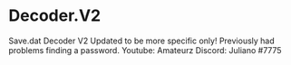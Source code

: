 # Decoder.V2
Save.dat Decoder V2
Updated to be more specific only! Previously had problems finding a password.
Youtube: Amateurz 
Discord: Juliano #7775
